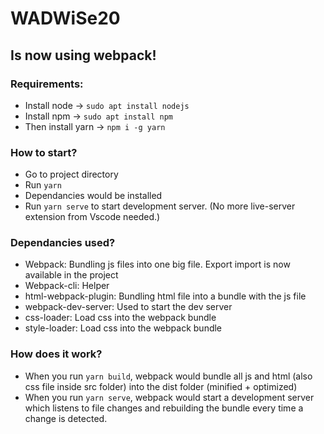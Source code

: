 # WADWiSe20

## Is now using webpack!

### Requirements:
- Install node -> `sudo apt install nodejs`
- Install npm -> `sudo apt install npm`
- Then install yarn -> `npm i -g yarn`

### How to start?
- Go to project directory
- Run `yarn`
- Dependancies would be installed
- Run `yarn serve` to start development server. (No more live-server extension from Vscode needed.)

### Dependancies used?
- Webpack: Bundling js files into one big file. Export import is now available in the project
- Webpack-cli: Helper
- html-webpack-plugin: Bundling html file into a bundle with the js file
- webpack-dev-server: Used to start the dev server
- css-loader: Load css into the webpack bundle
- style-loader: Load css into the webpack bundle

### How does it work?
- When you run `yarn build`, webpack would bundle all js and html (also css file inside src folder) into the dist folder (minified + optimized)
- When you run `yarn serve`, webpack would start a development server which listens to file changes and rebuilding the bundle every time a change is detected.
